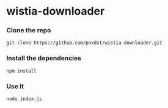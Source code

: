 # wistia-downloader

### Clone the repo

```
git clone https://github.com/pnxdxt/wistia-downloader.git
```

### Install the dependencies
```
npm install
```

### Use it
```
node index.js
```
